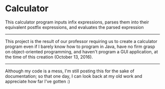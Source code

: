 # Calculator
This calculator program inputs infix expressions, parses them into their equivalent postfix expressions, and evaluates the parsed expression
***
This project is the result of our professor requiring us to create a calculator program even if I barely know how to program in Java, have no firm grasp on object-oriented programming, and haven't program a GUI application, at the time of this creation (October 13, 2016).
***
Although my code is a mess, I'm still posting this for the sake of documentation; so that one day, I can look back at my old work and appreciate how far I've gotten :)

